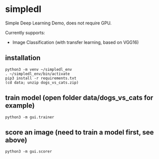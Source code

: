 # simpledl

Simple Deep Learning Demo, does not require GPU.  

Currently supports:

* Image Classification (with transfer learning, based on VGG16)

## installation

```
python3 -m venv ~/simpledl_env
. ~/simpledl_env/bin/activate
pip3 install -r requirements.txt
(cd data; unzip dogs_vs_cats.zip)
```

## train model (open folder data/dogs_vs_cats for example)

```
python3 -m gui.trainer
```

## score an image (need to train a model first, see above)

```
python3 -m gui.scorer
```

